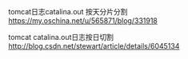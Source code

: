 

tomcat日志catalina.out 按天分片分割
https://my.oschina.net/u/565871/blog/331918


tomcat catalina.out日志按日切割
http://blog.csdn.net/stewart/article/details/6045134